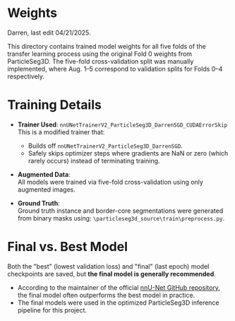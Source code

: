 # Weights  
Darren, last edit 04/21/2025.

This directory contains trained model weights for all five folds of the transfer learning process using the original Fold 0 weights from ParticleSeg3D. The five-fold cross-validation split was manually implemented, where Aug. 1–5 correspond to validation splits for Folds 0–4 respectively.

# Training Details
- **Trainer Used**: `nnUNetTrainerV2_ParticleSeg3D_DarrenSGD_CUDAErrorSkip`  
  This is a modified trainer that:
  - Builds off `nnUNetTrainerV2_ParticleSeg3D_DarrenSGD`.
  - Safely skips optimizer steps where gradients are NaN or zero (which rarely occurs) instead of terminating training.

- **Augmented Data**:  
  All models were trained via five-fold cross-validation using only augmented images.

- **Ground Truth**:  
  Ground truth instance and border-core segmentations were generated from binary masks using: `\particleseg3d_source\train\preprocess.py`.

# Final vs. Best Model
Both the "best" (lowest validation loss) and "final" (last epoch) model checkpoints are saved, but **the final model is generally recommended**.

- According to the maintainer of the official [nnU-Net GitHub repository](https://github.com/MIC-DKFZ/nnUNet), the final model often outperforms the best model in practice.
- The final models were used in the optimized ParticleSeg3D inference pipeline for this project.
